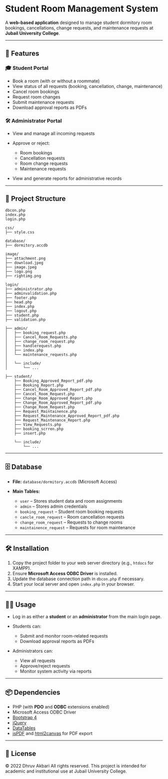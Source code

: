 # Student Room Management System

A **web-based application** designed to manage student dormitory room bookings, cancellations, change requests, and maintenance requests at **Jubail University College**.

---

## 🚀 Features

### 🎓 Student Portal

* Book a room (with or without a roommate)
* View status of all requests (booking, cancellation, change, maintenance)
* Cancel room bookings
* Request room changes
* Submit maintenance requests
* Download approval reports as PDFs

### 🛠 Administrator Portal

* View and manage all incoming requests
* Approve or reject:

  * Room bookings
  * Cancellation requests
  * Room change requests
  * Maintenance requests
* View and generate reports for administrative records

---

## 📁 Project Structure

```
dbcon.php
index.php
login.php

css/
├── style.css

database/
├── dormitory.accdb

image/
├── attachment.png
├── download.jpeg
├── image.jpeg
├── logo.png
├── rightimg.png

login/
├── administrator.php
├── adminvalidation.php
├── footer.php
├── head.php
├── index.php
├── logout.php
├── student.php
├── validation.php

├── admin/
│   ├── booking_request.php
│   ├── Cancel_Room_Requests.php
│   ├── change_room_request.php
│   ├── handlerequest.php
│   ├── index.php
│   └── maintenance_requests.php
│
│   └── include/
│       └── ...

├── student/
    ├── Booking_Approved_Report_pdf.php
    ├── Booking_Report.php
    ├── Cancel_Room_Approved_Report_pdf.php
    ├── Cancel_Room_Request.php
    ├── Change_Room_Approved_Report.php
    ├── Change_Room_Approved_Report_pdf.php
    ├── Change_Room_Request.php
    ├── Request_Maintainence.php
    ├── Request_Maintenance_Approved_Report_pdf.php
    ├── Request_Maintenance_Report.php
    ├── View_Requests.php
    ├── booking_scrren.php
    ├── insert.php

    └── include/
        └── ...
```

---

## 🗄️ Database

* **File:** `database/dormitory.accdb` (Microsoft Access)
* **Main Tables:**

  * `user` – Stores student data and room assignments
  * `admin` – Stores admin credentials
  * `booking_request` – Student room booking requests
  * `cancle_room_request` – Room cancellation requests
  * `change_room_request` – Requests to change rooms
  * `maintainence_request` – Requests for room maintenance

---

## 🛠 Installation

1. Copy the project folder to your web server directory (e.g., `htdocs` for XAMPP).
2. Ensure **Microsoft Access ODBC Driver** is installed.
3. Update the database connection path in `dbcon.php` if necessary.
4. Start your local server and open `index.php` in your browser.

---

## 👨‍💻 Usage

* Log in as either a **student** or an **administrator** from the main login page.
* Students can:

  * Submit and monitor room-related requests
  * Download approval reports as PDFs
* Administrators can:

  * View all requests
  * Approve/reject requests
  * Monitor system activity via reports

---

## 📦 Dependencies

* PHP (with **PDO** and **ODBC** extensions enabled)
* Microsoft Access ODBC Driver
* [Bootstrap 4](https://getbootstrap.com/)
* [jQuery](https://jquery.com/)
* [DataTables](https://datatables.net/)
* [jsPDF](https://github.com/parallax/jsPDF) and [html2canvas](https://html2canvas.hertzen.com/) for PDF export

---

## 📄 License

© 2022 Dhruv Akbari
All rights reserved. This project is intended for academic and institutional use at Jubail University College.